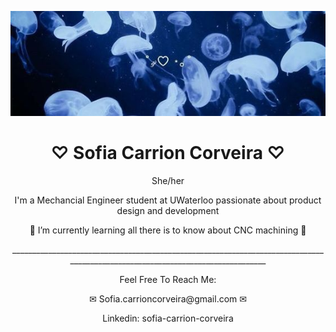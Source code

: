 <p align="center">
  <img src="Git_Banner.jpg" alt="Banner"/>
</p>


 <h1 align="center"> ♡ Sofia Carrion Corveira ♡ </h1> 
 <p align="center">
She/her
</p>
 <p align="center">
I'm a Mechancial Engineer student at UWaterloo passionate about product design and development 
</p>
<p align="center">
🌱 I’m currently learning all there is to know about CNC machining 🌱 
</p>
<p align="center">_______________________________________________________________________________________________________________________________</p>
<p align="center">
Feel Free To Reach Me:
</p>
<p align="center">
✉ Sofia.carrioncorveira@gmail.com ✉ 
</p>

<p align="center">
  Linkedin: sofia-carrion-corveira
</p>


<!---
Sofia-Carrion/Sofia-Carrion is a ✨ special ✨ repository because its `README.md` (this file) appears on your GitHub profile.
You can click the Preview link to take a look at your changes.
--->


